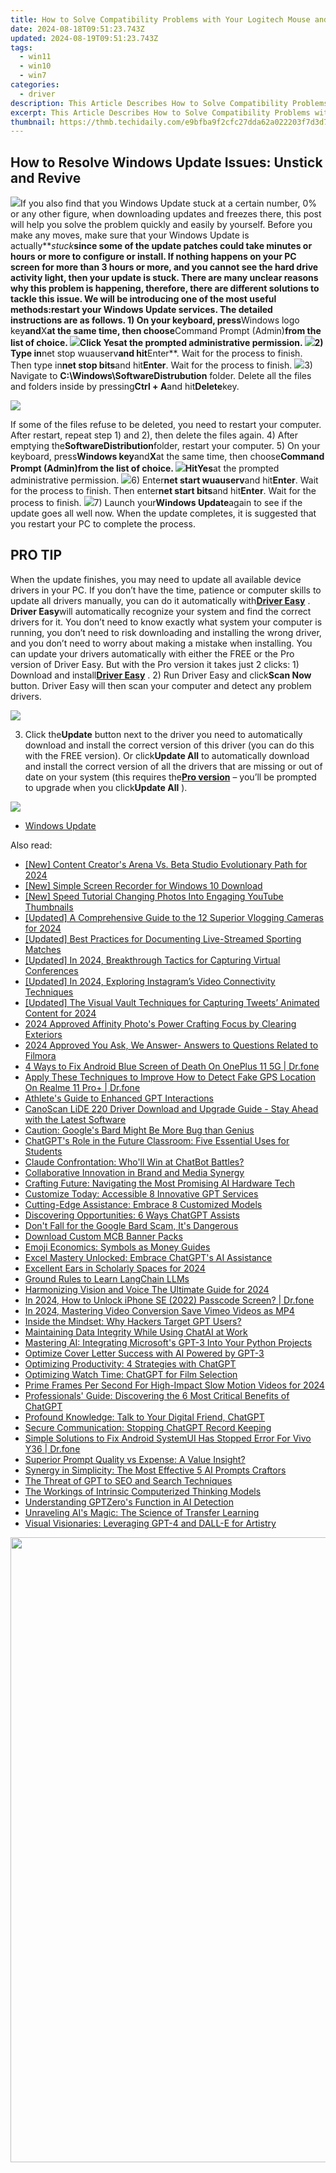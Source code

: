 ```yaml
---
title: How to Solve Compatibility Problems with Your Logitech Mouse and Windows 10
date: 2024-08-18T09:51:23.743Z
updated: 2024-08-19T09:51:23.743Z
tags:
  - win11
  - win10
  - win7
categories:
  - driver
description: This Article Describes How to Solve Compatibility Problems with Your Logitech Mouse and Windows 10
excerpt: This Article Describes How to Solve Compatibility Problems with Your Logitech Mouse and Windows 10
thumbnail: https://thmb.techidaily.com/e9bfba9f2cfc27dda62a022203f7d3d74b3b40178416607e8e0046420c189dda.jpg
---
```


## How to Resolve Windows Update Issues: Unstick and Revive

![](https://images.drivereasy.com/wp-content/uploads/2016/12/img_58589dd357321-600x383.jpg)If you also find that you Windows Update stuck at a certain number, 0% or any other figure, when downloading updates and freezes there, this post will help you solve the problem quickly and easily by yourself. Before you make any moves, make sure that your Windows Update is actually**_stuck_**since some of the update patches could take minutes or hours or more to configure or install. If nothing happens on your PC screen for more than 3 hours or more, and you cannot see the hard drive activity light, then your update is stuck. There are many unclear reasons why this problem is happening, therefore, there are different solutions to tackle this issue. We will be introducing one of the most useful methods:**restart your Windows Update services**. The detailed instructions are as follows. 1) On your keyboard, press**Windows logo key**and**X**at the same time, then choose**Command Prompt (Admin)**from the list of choice. ![](https://images.drivereasy.com/wp-content/uploads/2016/12/img_5858a50df1ba3.png)Click **Yes**at the prompted administrative permission. ![](https://images.drivereasy.com/wp-content/uploads/2016/12/img_5858a5562d15c.jpg)2) Type in**net stop wuauserv**and hit**Enter**. Wait for the process to finish. Then type in**net stop bits**and hit**Enter**. Wait for the process to finish. ![](https://images.drivereasy.com/wp-content/uploads/2016/12/img_5858a5f42a47f.jpg)3) Navigate to **C:\\Windows\\SoftwareDistrubution** folder. Delete all the files and folders inside by pressing**Ctrl + A**and hit**Delete**key.

![](https://images.drivereasy.com/wp-content/uploads/2016/12/img_5858a7e8c397c.jpg)

If some of the files refuse to be deleted, you need to restart your computer. After restart, repeat step 1) and 2), then delete the files again. 4) After emptying the**SoftwareDistribution**folder, restart your computer. 5) On your keyboard, press**Windows key**and**X**at the same time, then choose**Command Prompt (Admin)**from the list of choice. ![](https://images.drivereasy.com/wp-content/uploads/2016/12/img_5858a50df1ba3.png)Hit**Yes**at the prompted administrative permission. ![](https://images.drivereasy.com/wp-content/uploads/2016/12/img_5858a5562d15c.jpg)6) Enter**net start wuauserv**and hit**Enter**. Wait for the process to finish. Then enter**net start bits**and hit**Enter**. Wait for the process to finish. ![](https://images.drivereasy.com/wp-content/uploads/2016/12/img_5858a8c92cd6b.jpg)7) Launch your**Windows Update**again to see if the update goes all well now. When the update completes, it is suggested that you restart your PC to complete the process.

## **PRO TIP**

When the update finishes, you may need to update all available device drivers in your PC.  If you don’t have the time, patience or computer skills to update all drivers manually, you can do it automatically with[**Driver Easy**](https://tools.techidaily.com/drivereasy/download/) . **Driver Easy**will automatically recognize your system and find the correct drivers for it. You don’t need to know exactly what system your computer is running, you don’t need to risk downloading and installing the wrong driver, and you don’t need to worry about making a mistake when installing. You can update your drivers automatically with either the FREE or the Pro version of Driver Easy. But with the Pro version it takes just 2 clicks: 1) Download and install[**Driver Easy**](https://tools.techidaily.com/drivereasy/download/) .  2) Run Driver Easy and click**Scan Now** button. Driver Easy will then scan your computer and detect any problem drivers.

![](https://images.drivereasy.com/wp-content/uploads/2017/07/img_5959b3141ff9a.png)

 3) Click the**Update** button next to the driver you need to automatically download and install the correct version of this driver (you can do this with the FREE version).  Or click**Update All** to automatically download and install the correct version of all the drivers that are missing or out of date on your system (this requires the[**Pro version**](https://tools.techidaily.com/drivereasy/download/) – you’ll be prompted to upgrade when you click**Update All** ).

![](https://images.drivereasy.com/wp-content/uploads/2017/07/img_5959b3351e9ca.jpg)

* [Windows Update](https://tools.techidaily.com/drivereasy/download/)

<ins class="adsbygoogle"
     style="display:block"
     data-ad-format="autorelaxed"
     data-ad-client="ca-pub-7571918770474297"
     data-ad-slot="1223367746"></ins>



<ins class="adsbygoogle"
     style="display:block"
     data-ad-client="ca-pub-7571918770474297"
     data-ad-slot="8358498916"
     data-ad-format="auto"
     data-full-width-responsive="true"></ins>

<span class="atpl-alsoreadstyle">Also read:</span>
<div><ul>
<li><a href="https://facebook-video-footage.techidaily.com/new-content-creators-arena-vs-beta-studio-evolutionary-path-for-2024/"><u>[New] Content Creator's Arena  Vs. Beta Studio Evolutionary Path for 2024</u></a></li>
<li><a href="https://desktop-recording.techidaily.com/new-simple-screen-recorder-for-windows-10-download/"><u>[New] Simple Screen Recorder for Windows 10 Download</u></a></li>
<li><a href="https://youtube-stream.techidaily.com/new-speed-tutorial-changing-photos-into-engaging-youtube-thumbnails/"><u>[New] Speed Tutorial  Changing Photos Into Engaging YouTube Thumbnails</u></a></li>
<li><a href="https://youtube-sure.techidaily.com/ed-a-comprehensive-guide-to-the-12-superior-vlogging-cameras-for-2024/"><u>[Updated] A Comprehensive Guide to the 12 Superior Vlogging Cameras for 2024</u></a></li>
<li><a href="https://screen-recording.techidaily.com/updated-best-practices-for-documenting-live-streamed-sporting-matches/"><u>[Updated] Best Practices for Documenting Live-Streamed Sporting Matches</u></a></li>
<li><a href="https://desktop-recording.techidaily.com/updated-in-2024-breakthrough-tactics-for-capturing-virtual-conferences/"><u>[Updated] In 2024, Breakthrough Tactics for Capturing Virtual Conferences</u></a></li>
<li><a href="https://instagram-clips.techidaily.com/updated-in-2024-exploring-instagrams-video-connectivity-techniques/"><u>[Updated] In 2024, Exploring Instagram’s Video Connectivity Techniques</u></a></li>
<li><a href="https://twitter-videos.techidaily.com/updated-the-visual-vault-techniques-for-capturing-tweets-animated-content-for-2024/"><u>[Updated] The Visual Vault  Techniques for Capturing Tweets’ Animated Content for 2024</u></a></li>
<li><a href="https://fox-access.techidaily.com/2024-approved-affinity-photos-power-crafting-focus-by-clearing-exteriors/"><u>2024 Approved  Affinity Photo's Power  Crafting Focus by Clearing Exteriors</u></a></li>
<li><a href="https://extra-tips.techidaily.com/2024-approved-you-ask-we-answer-answers-to-questions-related-to-filmora/"><u>2024 Approved  You Ask, We Answer- Answers to Questions Related to Filmora</u></a></li>
<li><a href="https://howto.techidaily.com/4-ways-to-fix-android-blue-screen-of-death-on-oneplus-11-5g-drfone-by-drfone-fix-android-problems-fix-android-problems/"><u>4 Ways to Fix Android Blue Screen of Death On OnePlus 11 5G | Dr.fone</u></a></li>
<li><a href="https://fake-location.techidaily.com/apply-these-techniques-to-improve-how-to-detect-fake-gps-location-on-realme-11-proplus-drfone-by-drfone-virtual-android/"><u>Apply These Techniques to Improve How to Detect Fake GPS Location On Realme 11 Pro+ | Dr.fone</u></a></li>
<li><a href="https://tech-savvy.techidaily.com/athletes-guide-to-enhanced-gpt-interactions/"><u>Athlete's Guide to Enhanced GPT Interactions</u></a></li>
<li><a href="https://driver-download.techidaily.com/canoscan-lide-220-driver-download-and-upgrade-guide-stay-ahead-with-the-latest-software/"><u>CanoScan LiDE 220 Driver Download and Upgrade Guide - Stay Ahead with the Latest Software</u></a></li>
<li><a href="https://tech-savvy.techidaily.com/caution-googles-bard-might-be-more-bug-than-genius/"><u>Caution: Google's Bard Might Be More Bug than Genius</u></a></li>
<li><a href="https://tech-savvy.techidaily.com/chatgpts-role-in-the-future-classroom-five-essential-uses-for-students/"><u>ChatGPT's Role in the Future Classroom: Five Essential Uses for Students</u></a></li>
<li><a href="https://tech-savvy.techidaily.com/claude-confrontation-wholl-win-at-chatbot-battles/"><u>Claude Confrontation: Who'll Win at ChatBot Battles?</u></a></li>
<li><a href="https://fox-access.techidaily.com/collaborative-innovation-in-brand-and-media-synergy/"><u>Collaborative Innovation in Brand and Media Synergy</u></a></li>
<li><a href="https://tech-savvy.techidaily.com/crafting-future-navigating-the-most-promising-ai-hardware-tech/"><u>Crafting Future: Navigating the Most Promising AI Hardware Tech</u></a></li>
<li><a href="https://tech-savvy.techidaily.com/customize-today-accessible-8-innovative-gpt-services/"><u>Customize Today: Accessible 8 Innovative GPT Services</u></a></li>
<li><a href="https://tech-savvy.techidaily.com/cutting-edge-assistance-embrace-8-customized-models/"><u>Cutting-Edge Assistance: Embrace 8 Customized Models</u></a></li>
<li><a href="https://tech-savvy.techidaily.com/discovering-opportunities-6-ways-chatgpt-assists/"><u>Discovering Opportunities: 6 Ways ChatGPT Assists</u></a></li>
<li><a href="https://tech-savvy.techidaily.com/dont-fall-for-the-google-bard-scam-its-dangerous/"><u>Don't Fall for the Google Bard Scam, It's Dangerous</u></a></li>
<li><a href="https://youtube-sure.techidaily.com/oad-custom-mcb-banner-packs/"><u>Download Custom MCB Banner Packs</u></a></li>
<li><a href="https://tech-savvy.techidaily.com/emoji-economics-symbols-as-money-guides/"><u>Emoji Economics: Symbols as Money Guides</u></a></li>
<li><a href="https://tech-savvy.techidaily.com/excel-mastery-unlocked-embrace-chatgpts-ai-assistance/"><u>Excel Mastery Unlocked: Embrace ChatGPT's AI Assistance</u></a></li>
<li><a href="https://on-screen-recording.techidaily.com/excellent-ears-in-scholarly-spaces-for-2024/"><u>Excellent Ears in Scholarly Spaces for 2024</u></a></li>
<li><a href="https://tech-savvy.techidaily.com/ground-rules-to-learn-langchain-llms/"><u>Ground Rules to Learn LangChain LLMs</u></a></li>
<li><a href="https://some-techniques.techidaily.com/harmonizing-vision-and-voice-the-ultimate-guide-for-2024/"><u>Harmonizing Vision and Voice  The Ultimate Guide for 2024</u></a></li>
<li><a href="https://iphone-unlock.techidaily.com/in-2024-how-to-unlock-iphone-se-2022-passcode-screen-drfone-by-drfone-ios/"><u>In 2024, How to Unlock iPhone SE (2022) Passcode Screen? | Dr.fone</u></a></li>
<li><a href="https://vimeo-videos.techidaily.com/in-2024-mastering-video-conversion-save-vimeo-videos-as-mp4/"><u>In 2024, Mastering Video Conversion  Save Vimeo Videos as MP4</u></a></li>
<li><a href="https://tech-savvy.techidaily.com/inside-the-mindset-why-hackers-target-gpt-users/"><u>Inside the Mindset: Why Hackers Target GPT Users?</u></a></li>
<li><a href="https://tech-savvy.techidaily.com/maintaining-data-integrity-while-using-chatai-at-work/"><u>Maintaining Data Integrity While Using ChatAI at Work</u></a></li>
<li><a href="https://tech-revival.techidaily.com/mastering-ai-integrating-microsofts-gpt-3-into-your-python-projects/"><u>Mastering AI: Integrating Microsoft's GPT-3 Into Your Python Projects</u></a></li>
<li><a href="https://tech-savvy.techidaily.com/optimize-cover-letter-success-with-ai-powered-by-gpt-3/"><u>Optimize Cover Letter Success with AI Powered by GPT-3</u></a></li>
<li><a href="https://tech-savvy.techidaily.com/optimizing-productivity-4-strategies-with-chatgpt/"><u>Optimizing Productivity: 4 Strategies with ChatGPT</u></a></li>
<li><a href="https://tech-savvy.techidaily.com/optimizing-watch-time-chatgpt-for-film-selection/"><u>Optimizing Watch Time: ChatGPT for Film Selection</u></a></li>
<li><a href="https://fox-friendly.techidaily.com/prime-frames-per-second-for-high-impact-slow-motion-videos-for-2024/"><u>Prime Frames Per Second For High-Impact Slow Motion Videos for 2024</u></a></li>
<li><a href="https://tech-savvy.techidaily.com/professionals-guide-discovering-the-6-most-critical-benefits-of-chatgpt/"><u>Professionals' Guide: Discovering the 6 Most Critical Benefits of ChatGPT</u></a></li>
<li><a href="https://tech-savvy.techidaily.com/profound-knowledge-talk-to-your-digital-friend-chatgpt/"><u>Profound Knowledge: Talk to Your Digital Friend, ChatGPT</u></a></li>
<li><a href="https://tech-savvy.techidaily.com/secure-communication-stopping-chatgpt-record-keeping/"><u>Secure Communication: Stopping ChatGPT Record Keeping</u></a></li>
<li><a href="https://fix-guide.techidaily.com/simple-solutions-to-fix-android-systemui-has-stopped-error-for-vivo-y36-drfone-by-drfone-fix-android-problems-fix-android-problems/"><u>Simple Solutions to Fix Android SystemUI Has Stopped Error For Vivo Y36 | Dr.fone</u></a></li>
<li><a href="https://tech-savvy.techidaily.com/superior-prompt-quality-vs-expense-a-value-insight/"><u>Superior Prompt Quality vs Expense: A Value Insight?</u></a></li>
<li><a href="https://tech-savvy.techidaily.com/synergy-in-simplicity-the-most-effective-5-ai-prompts-craftors/"><u>Synergy in Simplicity: The Most Effective 5 AI Prompts Craftors</u></a></li>
<li><a href="https://tech-savvy.techidaily.com/the-threat-of-gpt-to-seo-and-search-techniques/"><u>The Threat of GPT to SEO and Search Techniques</u></a></li>
<li><a href="https://tech-savvy.techidaily.com/the-workings-of-intrinsic-computerized-thinking-models/"><u>The Workings of Intrinsic Computerized Thinking Models</u></a></li>
<li><a href="https://tech-savvy.techidaily.com/understanding-gptzeros-function-in-ai-detection/"><u>Understanding GPTZero's Function in AI Detection</u></a></li>
<li><a href="https://tech-savvy.techidaily.com/unraveling-ais-magic-the-science-of-transfer-learning/"><u>Unraveling AI's Magic: The Science of Transfer Learning</u></a></li>
<li><a href="https://tech-savvy.techidaily.com/visual-visionaries-leveraging-gpt-4-and-dall-e-for-artistry/"><u>Visual Visionaries: Leveraging GPT-4 and DALL-E for Artistry</u></a></li>
</ul></div>

<!-- affiliate ads begin -->
<a href="https://funwhole.sjv.io/c/5597632/1702887/17189" target="_top" id="1702887"><img src="//a.impactradius-go.com/display-ad/17189-1702887" border="0" alt="" width="1000" height="1000"/></a><img height="0" width="0" src="https://imp.pxf.io/i/5597632/1702887/17189" style="position:absolute;visibility:hidden;" border="0" />
<!-- affiliate ads end -->